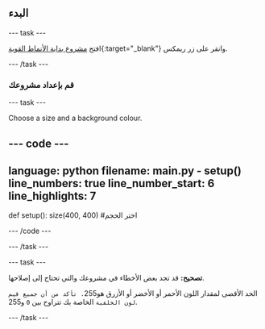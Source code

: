 ## البدء

--- task ---

افتح [مشروع بداية الأنماط القوية](https://trinket.io/python/dfd22391cb){:target="_blank"} وانقر على زر ريمكس.

--- /task ---

### قم بإعداد مشروعك

--- task ---

Choose a size and a background colour.

--- code ---
---
language: python filename: main.py - setup() line_numbers: true line_number_start: 6
line_highlights: 7
---
def setup(): size(400, 400) #اختر الحجم

--- /code ---

--- /task ---

--- task ---

**تصحيح:** قد تجد بعض الأخطاء في مشروعك والتي تحتاج إلى إصلاحها.

الحد الأقصى لمقدار اللون الأحمر أو الأخضر أو الأزرق هو</code>255`. تأكد من أن جميع قيم لون الخلفية` الخاصة بك تتراوح بين `0` و</code>255.  </p>

<p spaces-before="0">--- /task ---</p>


